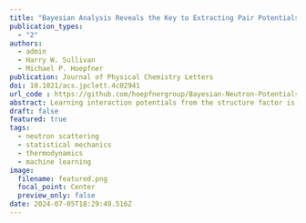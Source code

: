 ```yaml
---
title: "Bayesian Analysis Reveals the Key to Extracting Pair Potentials from Neutron Scattering Data"
publication_types:
  - "2"
authors:
  - admin
  - Harry W. Sullivan
  - Michael P. Hoepfner
publication: Journal of Physical Chemistry Letters
doi: 10.1021/acs.jpclett.4c02941
url_code : https://github.com/hoepfnergroup/Bayesian-Neutron-Potentials
abstract: Learning interaction potentials from the structure factor is frequently seen as impractical due to accuracy constraints of neutron and X-ray scattering experiments. This study reexamines this historic inverse problem using Bayesian inference and probabilistic machine learning on a Mie fluid to elucidate how measurement noise impacts the accuracy of recovered potentials. To perform reliable potential reconstruction, we recommend that scattering data must have noise smaller than 0.005 up to ∼30 Å–1 at a standard bin width 0.05 Å–1. At uncertainties below this threshold, Mie potentials can be determined within approximately ±1.3 for the repulsive exponent, ±0.068 Å for atomic size, and ±0.024 kcal/mol in well-depth with 95% confidence. These findings highlight the potential of uniting scattering and machine learning to overcome a century-old physics problem, infer local atomic forces to serve as a vital benchmark for model validation, and enhance the accuracy of molecular simulations.
draft: false
featured: true
tags:
  - neutron scattering
  - statistical mechanics
  - thermodynamics
  - machine learning
image:
  filename: featured.png
  focal_point: Center
  preview_only: false
date: 2024-07-05T18:29:49.516Z
---
```

